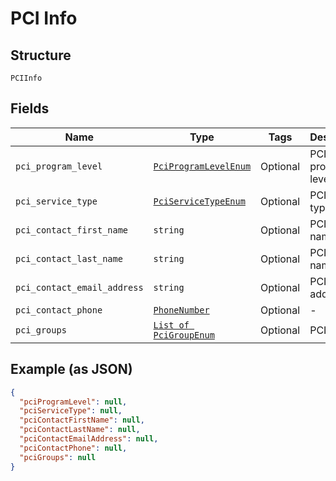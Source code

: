 
# PCI Info

## Structure

`PCIInfo`

## Fields

| Name | Type | Tags | Description |
|  --- | --- | --- | --- |
| `pci_program_level` | [`PciProgramLevelEnum`](../../doc/models/pci-program-level-enum.md) | Optional | PCI program level |
| `pci_service_type` | [`PciServiceTypeEnum`](../../doc/models/pci-service-type-enum.md) | Optional | PCI service type |
| `pci_contact_first_name` | `string` | Optional | PCI first name |
| `pci_contact_last_name` | `string` | Optional | PCI last name |
| `pci_contact_email_address` | `string` | Optional | PCI email address |
| `pci_contact_phone` | [`PhoneNumber`](../../doc/models/phone-number.md) | Optional | - |
| `pci_groups` | [`List of PciGroupEnum`](../../doc/models/pci-group-enum.md) | Optional | PCI Groups |

## Example (as JSON)

```json
{
  "pciProgramLevel": null,
  "pciServiceType": null,
  "pciContactFirstName": null,
  "pciContactLastName": null,
  "pciContactEmailAddress": null,
  "pciContactPhone": null,
  "pciGroups": null
}
```

